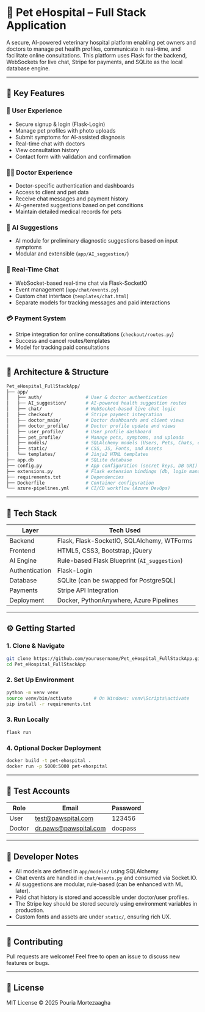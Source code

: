 # 🏥 Pet eHospital – Full Stack Application

A secure, AI-powered veterinary hospital platform enabling pet owners and doctors to manage pet health profiles, communicate in real-time, and facilitate online consultations. This platform uses Flask for the backend, WebSockets for live chat, Stripe for payments, and SQLite as the local database engine.

---

## 🔑 Key Features

### 👤 User Experience
- Secure signup & login (Flask-Login)
- Manage pet profiles with photo uploads
- Submit symptoms for AI-assisted diagnosis
- Real-time chat with doctors
- View consultation history
- Contact form with validation and confirmation

### 👨‍⚕️ Doctor Experience
- Doctor-specific authentication and dashboards
- Access to client and pet data
- Receive chat messages and payment history
- AI-generated suggestions based on pet conditions
- Maintain detailed medical records for pets

### 🤖 AI Suggestions
- AI module for preliminary diagnostic suggestions based on input symptoms
- Modular and extensible (`app/AI_suggestion/`)

### 💬 Real-Time Chat
- WebSocket-based real-time chat via Flask-SocketIO
- Event management (`app/chat/events.py`)
- Custom chat interface (`templates/chat.html`)
- Separate models for tracking messages and paid interactions

### 💳 Payment System
- Stripe integration for online consultations (`checkout/routes.py`)
- Success and cancel routes/templates
- Model for tracking paid consultations

---

## 🧱 Architecture & Structure

```bash
Pet_eHospital_FullStackApp/
├── app/
│   ├── auth/                # User & doctor authentication
│   ├── AI_suggestion/       # AI-powered health suggestion routes
│   ├── chat/                # WebSocket-based live chat logic
│   ├── checkout/            # Stripe payment integration
│   ├── doctor_main/         # Doctor dashboards and client views
│   ├── doctor_profile/      # Doctor profile update and views
│   ├── user_profile/        # User profile dashboard
│   ├── pet_profile/         # Manage pets, symptoms, and uploads
│   ├── models/              # SQLAlchemy models (Users, Pets, Chats, etc.)
│   ├── static/              # CSS, JS, Fonts, and Assets
│   └── templates/           # Jinja2 HTML templates
├── app.db                   # SQLite database
├── config.py                # App configuration (secret keys, DB URI)
├── extensions.py            # Flask extension bindings (db, login manager)
├── requirements.txt         # Dependencies
├── Dockerfile               # Container configuration
└── azure-pipelines.yml      # CI/CD workflow (Azure DevOps)
```

---

## 🧠 Tech Stack

| Layer         | Tech Used                                          |
|---------------|----------------------------------------------------|
| Backend       | Flask, Flask-SocketIO, SQLAlchemy, WTForms         |
| Frontend      | HTML5, CSS3, Bootstrap, jQuery                     |
| AI Engine     | Rule-based Flask Blueprint (`AI_suggestion`)       |
| Authentication| Flask-Login                                        |
| Database      | SQLite (can be swapped for PostgreSQL)             |
| Payments      | Stripe API Integration                             |
| Deployment    | Docker, PythonAnywhere, Azure Pipelines            |

---

## ⚙️ Getting Started

### 1. Clone & Navigate
```bash
git clone https://github.com/yourusername/Pet_eHospital_FullStackApp.git
cd Pet_eHospital_FullStackApp
```

### 2. Set Up Environment
```bash
python -m venv venv
source venv/bin/activate        # On Windows: venv\Scripts\activate
pip install -r requirements.txt
```

### 3. Run Locally
```bash
flask run
```

### 4. Optional Docker Deployment
```bash
docker build -t pet-ehospital .
docker run -p 5000:5000 pet-ehospital
```

---

## 🧪 Test Accounts

| Role   | Email                    | Password   |
|--------|--------------------------|------------|
| User   | test@pawspital.com       | 123456     |
| Doctor | dr.paws@pawspital.com    | docpass    |

---

## 📌 Developer Notes

- All models are defined in `app/models/` using SQLAlchemy.
- Chat events are handled in `chat/events.py` and consumed via Socket.IO.
- AI suggestions are modular, rule-based (can be enhanced with ML later).
- Paid chat history is stored and accessible under doctor/user profiles.
- The Stripe key should be stored securely using environment variables in production.
- Custom fonts and assets are under `static/`, ensuring rich UX.

---

## 🤝 Contributing

Pull requests are welcome! Feel free to open an issue to discuss new features or bugs.

---

## 📄 License

MIT License © 2025 Pouria Mortezaagha

